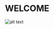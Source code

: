   # WELCOME

![alt text](https://images.photowall.com/products/48373/endless-sea.jpg?h=699&q=85 "ALT TEXT")


<!---
napieralal/napieralal is a ✨ special ✨ repository because its `README.md` (this file) appears on your GitHub profile.
You can click the Preview link to take a look at your changes.
--->
